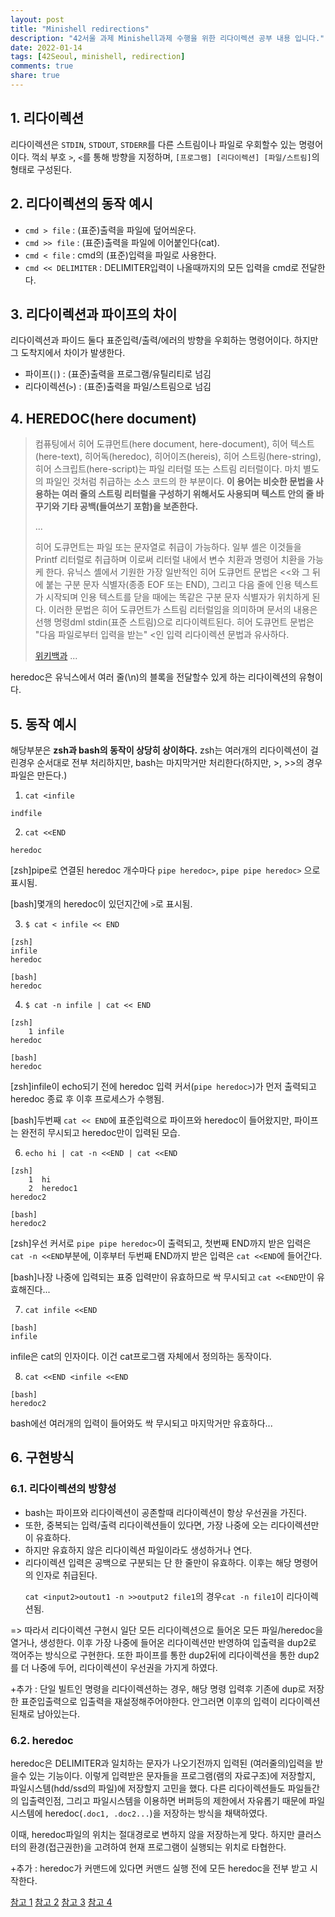 ```yaml
---
layout: post
title: "Minishell redirections"
description: "42서울 과제 Minishell과제 수행을 위한 리다이렉션 공부 내용 입니다."
date: 2022-01-14
tags: [42Seoul, minishell, redirection]
comments: true
share: true
---
```

## 1. 리다이렉션
리다이렉션은 `STDIN`, `STDOUT`, `STDERR`를 다른 스트림이나 파일로 우회할수 있는 명령어이다. 꺽쇠 부호 `>`, `<`를 통해 방향을 지정하며, `[프로그램] [리다이렉션] [파일/스트림]`의 형태로 구성된다.

## 2. 리다이렉션의 동작 예시
- `cmd > file` : (표준)출력을 파일에 덮어씌운다.
- `cmd >> file` : (표준)출력을 파일에 이어붙인다(cat).
- `cmd < file` : cmd의 (표준)입력을 파일로 사용한다.
- `cmd << DELIMITER` : DELIMITER입력이 나올때까지의 모든 입력을 cmd로 전달한다.

## 3. 리다이렉션과 파이프의 차이
리다이렉션과 파이드 둘다 표준입력/출력/에러의 방향을 우회하는 명령어이다. 하지만 그 도착지에서 차이가 발생한다.
 - 파이프(`|`) : (표준)출력을 프로그램/유틸리티로 넘김
 - 리다이렉션(`>`) : (표준)출력을 파일/스트림으로 넘김

## 4. HEREDOC(here document)

> 컴퓨팅에서 히어 도큐먼트(here document, here-document), 히어 텍스트(here-text), 히어독(heredoc), 히어이즈(hereis), 히어 스트링(here-string), 히어 스크립트(here-script)는 파일 리터럴 또는 스트림 리터럴이다. 마치 별도의 파일인 것처럼 취급하는 소스 코드의 한 부분이다. <b>이 용어는 비슷한 문법을 사용하는 여러 줄의 스트링 리터럴을 구성하기 위해서도 사용되며 텍스트 안의 줄 바꾸기와 기타 공백(들여쓰기 포함)을 보존한다.</b></p>
...</p>
히어 도큐먼트는 파일 또는 문자열로 취급이 가능하다. 일부 셸은 이것들을 Printf 리터럴로 취급하며 이로써 리터럴 내에서 변수 치환과 명령어 치환을 가능케 한다.
유닉스 셸에서 기원한 가장 일반적인 히어 도큐먼트 문법은 <<와 그 뒤에 붙는 구분 문자 식별자(종종 EOF 또는 END), 그리고 다음 줄에 인용 텍스트가 시작되며 인용 텍스트를 닫을 때에는 똑같은 구분 문자 식별자가 위치하게 된다. 이러한 문법은 히어 도큐먼트가 스트림 리터럴임을 의미하며 문서의 내용은 선행 명령dml stdin(표준 스트림)으로 리다이렉트된다. 히어 도큐먼트 문법은 "다음 파일로부터 입력을 받는" <인 입력 리다이렉션 문법과 유사하다.</p>
[위키백과](https://ko.wikipedia.org/wiki/%ED%9E%88%EC%96%B4_%EB%8F%84%ED%81%90%EB%A8%BC%ED%8A%B8)
...

heredoc은 유닉스에서 여러 줄(\n)의 블록을 전달할수 있게 하는 리다이렉션의 유형이다.

## 5. 동작 예시
해당부분은 **zsh과 bash의 동작이 상당히 상이하다.**
zsh는 여러개의 리다이렉션이 걸린경우 순서대로 전부 처리하지만, bash는 마지막거만 처리한다(하지만, >, >>의 경우 파일은 만든다.)

1. `cat <infile`
```
indfile
```

2. `cat <<END`
```
heredoc
```
[zsh]pipe로 연결된 heredoc 개수마다 `pipe heredoc>`, `pipe pipe heredoc>` 으로 표시됨.

[bash]몇개의 heredoc이 있던지간에 `>`로 표시됨.

3. `$ cat < infile << END`
```
[zsh]
infile
heredoc
```
```
[bash]
heredoc
```

4. `$ cat -n infile | cat << END`
```
[zsh]
	1 infile
heredoc
```
```
[bash]
heredoc
```
[zsh]infile이 echo되기 전에 heredoc 입력 커서(`pipe heredoc>`)가 먼저 출력되고 heredoc 종료 후 이후 프로세스가 수행됨.

[bash]두번째 `cat << END`에 표준입력으로 파이프와 heredoc이 들어왔지만, 파이프는 완전히 무시되고 heredoc만이 입력된 모습.



6. `echo hi | cat -n <<END | cat <<END`
```
[zsh]
    1  hi
    2  heredoc1
heredoc2
```
```
[bash]
heredoc2
```
[zsh]우선 커서로 `pipe pipe heredoc>`이 출력되고, 첫번째 END까지 받은 입력은 `cat -n <<END`부분에, 이후부터 두번째 END까지 받은 입력은 `cat <<END`에 들어간다.

[bash]나장 나중에 입력되는 표중 입력만이 유효하므로 싹 무시되고 `cat <<END`만이 유효해진다...

7. `cat infile <<END`
```
[bash]
infile
```
infile은 cat의 인자이다. 이건 cat프로그램 자체에서 정의하는 동작이다.

8. `cat <<END <infile <<END`
```
[bash]
heredoc2
```
bash에선 여러개의 입력이 들어와도 싹 무시되고 마지막거만 유효하다...

## 6. 구현방식
### 6.1. 리다이렉션의 방향성
- bash는 파이프와 리다이렉션이 공존할때 리다이렉션이 항상 우선권을 가진다.
- 또한, 중복되는 입력/출력 리다이렉션들이 있다면, 가장 나중에 오는 리다이렉션만이 유효하다.
- 하지만 유효하지 않은 리다이렉션 파일이라도 생성하거나 연다.
- 리다이렉션 입력은 공백으로 구분되는 단 한 줄만이 유효하다. 이후는 해당 명령어의 인자로 취급된다.</p>`cat <input2>outout1 -n >>output2 file1`의 경우`cat -n file1`이 리다이렉션됨.

=> 따라서 리다이렉션 구현시 일단 모든 리다이렉션으로 들어온 모든 파일/heredoc을 열거나, 생성한다. 이후 가장 나중에 들어온 리다이렉션만 반영하여 입출력을 dup2로 꺽어주는 방식으로 구현한다. 또한 파이프를 통한 dup2뒤에 리다이렉션을 통한 dup2를 더 나중에 두어, 리다이렉션이 우선권을 가지게 하였다.

+추가 : 단일 빌트인 명령을 리다이렉션하는 경우, 해당 명령 입력후 기존에 dup로 저장한 표준입출력으로 입출력을 재설정해주어야한다. 안그러면 이후의 입력이 리다이렉션된채로 남아있는다.

### 6.2. heredoc
heredoc은 DELIMITER과 일치하는 문자가 나오기전까지 입력된 (여러줄의)입력을 받을수 있는 기능이다. 이렇게 입력받은 문자들을 프로그램(램의 자료구조)에 저장할지, 파일시스템(hdd/ssd의 파일)에 저장할지 고민을 했다.
다른 리다이렉션들도 파일들간의 입출력인점, 그리고 파일시스템을 이용하면 버퍼등의 제한에서 자유롭기 때문에 파일시스템에 heredoc(`.doc1, .doc2...`)을 저장하는 방식을 채택하였다.

이때, heredoc파일의 위치는 절대경로로 변하지 않을 저장하는게 맞다. 하지만 클러스터의 환경(접근권한)을 고려하여 현재 프로그램이 실행되는 위치로 타협한다.

+추가 : heredoc가 커맨드에 있다면 커맨드 실행 전에 모든 heredoc을 전부 받고 시작한다.


[참고 1](https://profq.tistory.com/8)
[참고 2](https://rottk.tistory.com/entry/Redirection%EA%B3%BC-Pipe%EC%9D%98-%EC%B0%A8%EC%9D%B4%EA%B0%80-%EB%AC%B4%EC%97%87%EC%9D%B8%EA%B0%80%EC%9A%94)
[참고 3](https://woorld52.tistory.com/11)
[참고 4](https://jjeongil.tistory.com/1577)